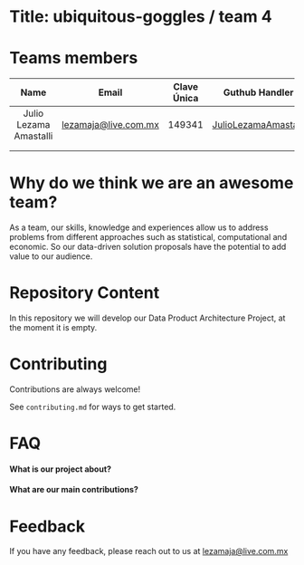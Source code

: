 # Title: ubiquitous-goggles / team 4

# Teams members 

|          Name          |         Email        | Clave Única | Guthub Handler                                                  |
|:----------------------:|:--------------------:|:-----------:|-----------------------------------------------------------------|
| Julio Lezama Amastalli | lezamaja@live.com.mx |    149341   | [JulioLezamaAmastalli](https://github.com/JulioLezamaAmastalli) |
|                        |                      |             |                                                                 |
|                        |                      |             |                                                                 |

# Why do we think we are an awesome team?

As a team, our skills, knowledge and experiences allow us to address problems from different approaches such as statistical, computational and economic. So our data-driven solution proposals have the potential to add value to our audience.

# Repository Content 

In this repository we will develop our Data Product Architecture Project, at the moment it is empty.


# Contributing

Contributions are always welcome!

See `contributing.md` for ways to get started.

# FAQ

#### What is our project about?

#### What are our main contributions?

# Feedback

If you have any feedback, please reach out to us at lezamaja@live.com.mx

